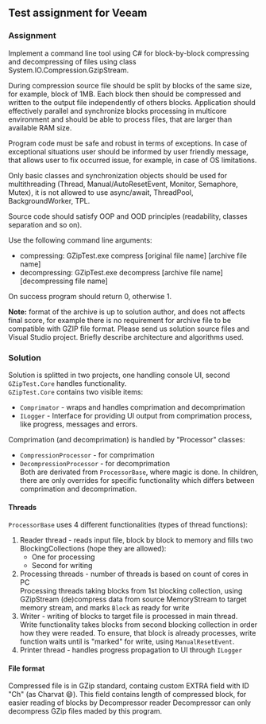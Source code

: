 ## Test assignment for Veeam

### Assignment

Implement a command line tool using C# for block-by-block compressing and decompressing of files using
class System.IO.Compression.GzipStream.

During compression source file should be split by blocks of the same size, for example, block of 1MB. Each
block then should be compressed and written to the output file independently of others blocks. Application
should effectively parallel and synchronize blocks processing in multicore environment and should be able
to process files, that are larger than available RAM size.

Program code must be safe and robust in terms of exceptions. In case of exceptional situations user should
be informed by user friendly message, that allows user to fix occurred issue, for example, in case of OS
limitations.

Only basic classes and synchronization objects should be used for multithreading (Thread,
Manual/AutoResetEvent, Monitor, Semaphore, Mutex), it is not allowed to use async/await, ThreadPool,
BackgroundWorker, TPL.

Source code should satisfy OOP and OOD principles (readability, classes separation and so on).

Use the following command line arguments:
 *  compressing: GZipTest.exe compress [original file name] [archive file name]
 *  decompressing: GZipTest.exe decompress [archive file name] [decompressing file name]
 
On success program should return 0, otherwise 1.

**Note:** format of the archive is up to solution author, and does not affects final score, for example there is
no requirement for archive file to be compatible with GZIP file format.
Please send us solution source files and Visual Studio project. Briefly describe architecture and algorithms
used.

### Solution

Solution is splitted in two projects, one handling console UI, second `GZipTest.Core` handles functionality.  
`GZipTest.Core` contains two visible items:
 *  `Comprimator` - wraps and handles comprimation and decomprimation
 *  `ILogger` - Interface for providing UI output from comprimation process, like progress, messages and errors.

Comprimation (and decomprimation) is handled by "Processor" classes:
 *  `CompressionProcessor` - for comprimation
 *  `DecompressionProcessor` - for decomprimation  
Both are derivated from `ProcessorBase`, where magic is done. In children, there are only overrides for specific functionality which differs between comprimation and decomprimation.

#### Threads

`ProcessorBase` uses 4 different functionalities (types of thread functions):
 1.  Reader thread - reads input file, block by block to memory and fills two BlockingCollections (hope they are allowed):  
      *  One for processing
      *  Second for writing
 1.  Processing threads - number of threads is based on count of cores in PC  
Processing threads taking blocks from 1st blocking collection, using GZipStream (de)compress data from source MemoryStream to target memory stream, and marks `Block` as ready for write
 1.  Writer - writing of blocks to target file is processed in main thread.  
Write functionality takes blocks from second blocking collection in order how they were readed. To ensure, that block is already processes, write function waits until is "marked" for write, using `ManualResetEvent`.
 1.  Printer thread - handles progress propagation to UI through `ILogger`

#### File format

Compressed file is in GZip standard, containg custom EXTRA field with ID "Ch" (as Charvat :smile:). This field contains length of compressed block, for easier reading of blocks by Decompressor reader
Decompressor can only decompress GZip files maded by this program.

